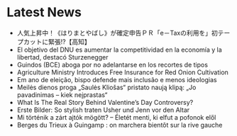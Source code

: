 # Latest News
-  人気上昇中！《はりまとやばし》が確定申告ＰＲ「e－Taxの利用を」初テープカットに緊張!?【高知】
-  El objetivo del DNU es aumentar la competitividad en la economía y la libertad, destacó Sturzenegger
-  Guindos (BCE) aboga por no adelantarse en los recortes de tipos
-  Agriculture Ministry Introduces Free Insurance for Red Onion Cultivation
-  Em ano de eleição, bispo defende mais inclusão e menos ideologias
-  Meilės dienos proga „Saulės Kliošas“ pristato naują klipą: „Jo pavadinimas – kiek neįprastas“
-  What Is The Real Story Behind Valentine’s Day Controversy?
-  Erste Bilder: So stylish traten Usher und Jenn vor den Altar
-  Mi történik a zárt ajtók mögött? – Életét menti, ki elfut a pofonok elől
-  Berges du Trieux à Guingamp : on marchera bientôt sur la rive gauche
